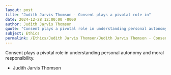 ```yaml
---
layout: post
title: "Judith Jarvis Thomson - Consent plays a pivotal role in"
date: 2024-12-28 12:00:00 -0000
author: Judith Jarvis Thomson
quote: "Consent plays a pivotal role in understanding personal autonomy and moral responsibility."
subject: Ethics
permalink: /Ethics/Judith Jarvis Thomson/Judith Jarvis Thomson - Consent plays a pivotal role in
---
```


Consent plays a pivotal role in understanding personal autonomy and moral responsibility.

- Judith Jarvis Thomson
